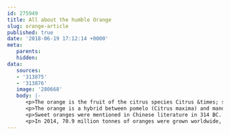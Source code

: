 ```yaml
---
id: 275949
title: All about the humble Orange
slug: orange-article
published: true
date: '2018-06-19 17:12:14 +0000'
meta:
   parents: 
   hidden: 
data:
   sources:
   - '313875'
   - '313876'
   image: '280668'
   body: |-
      <p>The orange is the fruit of the citrus species Citrus &times; sinensis in the family Rutaceae. It is also called sweet orange, to distinguish it from the related Citrus &times; aurantium, referred to as bitter orange. The sweet orange reproduces asexually (apomixis through nucellar embryony); varieties of sweet orange arise through mutations.</p>
      <p>The orange is a hybrid between pomelo (Citrus maxima) and mandarin (Citrus reticulata). The chloroplast genome, and therefore the maternal line, is that of pomelo. The sweet orange has had its full genome sequenced.</p>
      <p>Sweet oranges were mentioned in Chinese literature in 314 BC. As of 1987, orange trees were found to be the most cultivated fruit tree in the world. Orange trees are widely grown in tropical and subtropical climates for their sweet fruit. The fruit of the orange tree can be eaten fresh, or processed for its juice or fragrant peel. As of 2012, sweet oranges accounted for approximately 70% of citrus production.</p>
      <p>In 2014, 70.9 million tonnes of oranges were grown worldwide, with Brazil producing 24% of the world total followed by China and India.</p>
---
```



